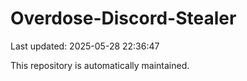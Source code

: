 # Overdose-Discord-Stealer

Last updated: 2025-05-28 22:36:47

This repository is automatically maintained.
